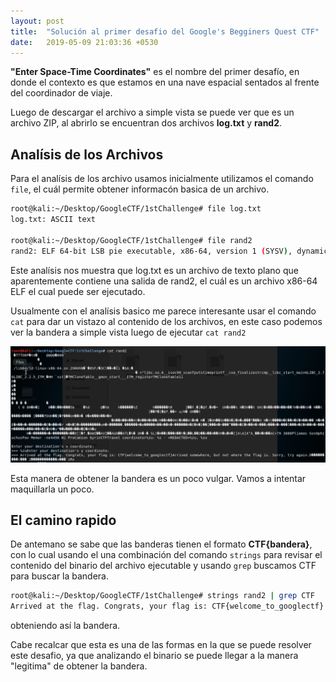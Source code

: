 ```yaml
---
layout: post
title:  "Solución al primer desafio del Google's Begginers Quest CTF"
date:   2019-05-09 21:03:36 +0530
---
```


**"Enter Space-Time Coordinates"** es el nombre del primer desafío, en donde el contexto es que estamos en una nave espacial sentados al frente del coordinador de viaje.

Luego de descargar el archivo a simple vista se puede ver que es un archivo ZIP, al abrirlo se encuentran dos archivos **log.txt** y **rand2**.

Analísis de los Archivos
------------------------

Para el analísis de los archivo usamos inicialmente utilizamos el comando `file`, el cuál permite obtener informacón basica de un archivo.

```bash
root@kali:~/Desktop/GoogleCTF/1stChallenge# file log.txt 
log.txt: ASCII text

root@kali:~/Desktop/GoogleCTF/1stChallenge# file rand2 
rand2: ELF 64-bit LSB pie executable, x86-64, version 1 (SYSV), dynamically linked, interpreter /lib64/ld-linux-x86-64.so.2, for GNU/Linux 3.2.0, BuildID[sha1]=0208fc60863053462fb733436cef1ed23cb6c78f, not stripped
```
Este analísis nos muestra que log.txt es un archivo de texto plano que aparentemente contiene una salida de rand2, el cuál es un archivo x86-64 ELF el cual puede ser ejecutado.

Usualmente con el analísis basico me parece interesante usar el comando `cat` para dar un vistazo al contenido de los archivos, en este caso podemos ver la bandera a simple vista luego de ejecutar `cat rand2`

![Screenshot de la bandera a simple vista.](/assets/images/googleCTFC1.png)

Esta manera de obtener la bandera es un poco vulgar. Vamos a intentar maquillarla un poco.

El camino rapido
----------------

De antemano se sabe que las banderas tienen el formato **CTF{bandera}**, con lo cual usando el una combinación del comando `strings` para revisar el contenido del binario del archivo ejecutable y usando `grep` buscamos CTF para buscar la bandera.

```bash
root@kali:~/Desktop/GoogleCTF/1stChallenge# strings rand2 | grep CTF
Arrived at the flag. Congrats, your flag is: CTF{welcome_to_googlectf}
```

obteniendo así la bandera.

Cabe recalcar que esta es una de las formas en la que se puede resolver este desafio, ya que analizando el binario se puede llegar a la manera "legitima" de obtener la bandera.